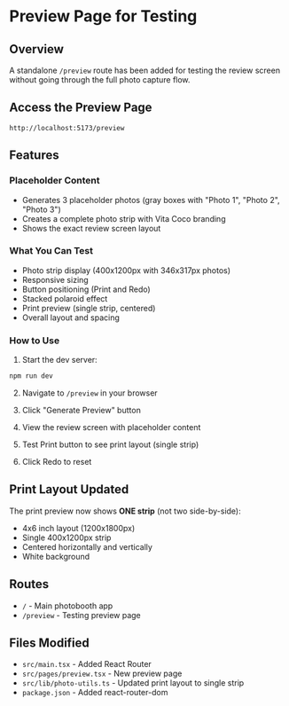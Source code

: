 # Preview Page for Testing

## Overview
A standalone `/preview` route has been added for testing the review screen without going through the full photo capture flow.

## Access the Preview Page

```
http://localhost:5173/preview
```

## Features

### Placeholder Content
- Generates 3 placeholder photos (gray boxes with "Photo 1", "Photo 2", "Photo 3")
- Creates a complete photo strip with Vita Coco branding
- Shows the exact review screen layout

### What You Can Test
- Photo strip display (400x1200px with 346x317px photos)
- Responsive sizing
- Button positioning (Print and Redo)
- Stacked polaroid effect
- Print preview (single strip, centered)
- Overall layout and spacing

### How to Use

1. Start the dev server:
```bash
npm run dev
```

2. Navigate to `/preview` in your browser

3. Click "Generate Preview" button

4. View the review screen with placeholder content

5. Test Print button to see print layout (single strip)

6. Click Redo to reset

## Print Layout Updated

The print preview now shows **ONE strip** (not two side-by-side):
- 4x6 inch layout (1200x1800px)
- Single 400x1200px strip
- Centered horizontally and vertically
- White background

## Routes

- `/` - Main photobooth app
- `/preview` - Testing preview page

## Files Modified

- `src/main.tsx` - Added React Router
- `src/pages/preview.tsx` - New preview page
- `src/lib/photo-utils.ts` - Updated print layout to single strip
- `package.json` - Added react-router-dom

